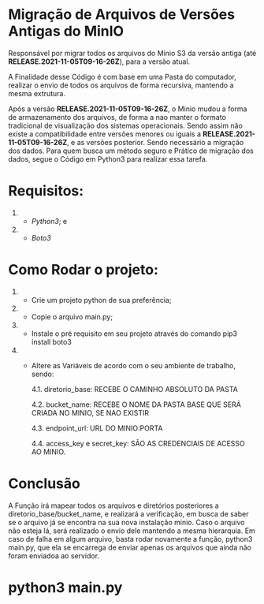 # Migração de Arquivos de Versões Antigas do MinIO
Responsável por migrar todos os arquivos do Minio S3 da versão antiga (até **RELEASE.2021-11-05T09-16-26Z**), para a versão atual.

A Finalidade desse Código é com base em uma Pasta do computador, realizar o envio de todos os arquivos de forma recursiva, mantendo a mesma extrutura.

Após a versão **RELEASE.2021-11-05T09-16-26Z**, o Minio mudou a forma de armazenamento dos arquivos, de forma a nao manter o formato tradicional de visualização dos sistemas operacionais. Sendo assim não existe a compatibilidade entre versões menores ou iguais a **RELEASE.2021-11-05T09-16-26Z**, e as versões posterior. Sendo necessário a migração dos dados.
Para quem busca um método seguro e Prático de migração dos dados, segue o Código em Python3 para realizar essa tarefa.

# Requisitos:
1.  - *Python3*; e
2.  - *Boto3*

# Como Rodar o projeto:
1. - Crie um projeto python de sua preferência;
2. - Copie o arquivo main.py;
3. - Instale o pré requisito em seu projeto através do comando pip3 install boto3
4. - Altere as Variáveis de acordo com o seu ambiente de trabalho, sendo:
     
        4.1. diretorio_base: RECEBE O CAMINHO ABSOLUTO DA PASTA
     
        4.2. bucket_name: RECEBE O NOME DA PASTA BASE QUE SERÁ CRIADA NO MINIO, SE NAO EXISTIR
     
        4.3. endpoint_url: URL DO MINIO:PORTA
     
        4.4. access_key e secret_key: SÃO AS CREDENCIAIS DE ACESSO AO MINIO.


# Conclusão
A Função irá mapear todos os arquivos e diretórios posteriores a diretorio_base/bucket_name, e realizará a verificação, em busca de saber se o arquivo já se encontra na sua nova instalação minio. Caso o arquivo não esteja lá, será realizado o envio dele mantendo a mesma hierarquia.
Em caso de falha em algum arquivo, basta rodar novamente a função, python3 main.py, que ela se encarrega de enviar apenas os arquivos que ainda não foram enviadoa ao servidor.

# python3 main.py
